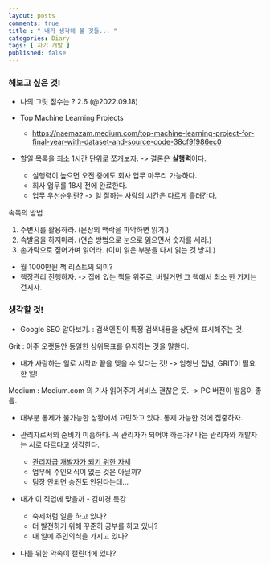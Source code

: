 ```yaml
---
layout: posts
comments: true
title : " 내가 생각해 볼 것들... "
categories: Diary
tags: [ 자기 개발 ]
published: false
---
```


### 해보고 싶은 것!
- 나의 그릿 점수는 ? 2.6 (@2022.09.18)

- Top Machine Learning Projects
   - https://naemazam.medium.com/top-machine-learning-project-for-final-year-with-dataset-and-source-code-38cf9f986ec0

- 할일 목록을 최소 1시간 단위로 쪼개보자. -> 결론은 **실행력**이다.
   - 실행력이 높으면 오전 중에도 회사 업무 마무리 가능하다.
   - 회사 업무를 18시 전에 완료한다.
   - 업무 우선순위란? -> 일 잘하는 사람의 시간은 다르게 흘러간다.

속독의 방법
1. 주변시를 활용하라. (문장의 맥락을 파악하면 읽기.)
2. 속발음을 하지마라. (연습 방법으로 눈으로 읽으면서 숫자를 세라.)
3. 손가락으로 짚어가며 읽어라. (이미 읽은 부분을 다시 읽는 것 방지.)

- 월 1000만원 책 리스트의 의미?
- 책장관리 진행하자. -> 집에 있는 책들 위주로, 버릴거면 그 책에서 최소 한 가지는 건지자.

### 생각할 것!
- Google SEO 알아보기. : 검색엔진이 특정 검색내용을 상단에 표시해주는 것.

Grit
 : 아주 오랫동안 동일한 상위목표를 유지하는 것을 말한다.
- 내가 사랑하는 일로 시작과 끝을 맺을 수 있다는 것! -> 엄청난 집념, GRIT이 필요한 일!

Medium
 : Medium.com 의 기사 읽어주기 서비스 괜찮은 듯. -> PC 버전이 발음이 좋음.

- 대부분 통제가 불가능한 상황에서 고민하고 있다. 통제 가능한 것에 집중하자.

- 관리자로서의 준비가 미흡하다. 꼭 관리자가 되어야 하는가?  나는 관리자와 개발자는 서로 다르다고 생각한다.
   - [관리자급 개발자가 되기 위한 자세](https://brunch.co.kr/@yper/2)
   - 업무에 주인의식이 없는 것은 아닐까?
   - 팀장 안되면 승진도 안된다는데...

- 내가 이 직업에 맞을까 - 김미경 특강
   - 숙제처럼 일을 하고 있나?
   - 더 발전하기 위해 꾸준히 공부를 하고 있나?
   - 내 일에 주인의식을 가지고 있나?

- 나를 위한 약속이 캘린더에 있나?



